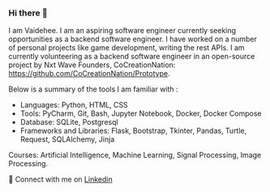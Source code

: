 ### Hi there 👋

I am Vaidehee. I am an aspiring software engineer currently seeking opportunities as a backend software engineer. I have worked on a number of personal projects like game development, writing the rest APIs. I am currently volunteering as a backend software engineer in an open-source project by Nxt Wave Founders, CoCreationNation: https://github.com/CoCreationNation/Prototype.

Below is a summary of the tools I am familiar with :

- Languages: Python, HTML, CSS
- Tools: PyCharm, Git, Bash, Jupyter Notebook, Docker, Docker Compose
- Database: SQLite, Postgresql
- Frameworks and Libraries: Flask, Bootstrap, Tkinter, Pandas, Turtle, Request, SQLAlchemy, Jinja

Courses: Artificial Intelligence, Machine Learning, Signal Processing, Image Processing. 

💬 Connect with me on [Linkedin](https://www.linkedin.com/in/vaidehee-bhise-2597bb119/)
